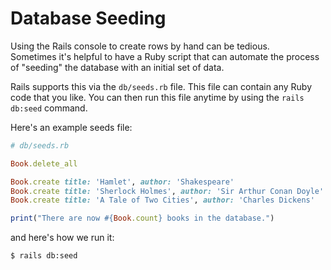 # Database Seeding

Using the Rails console to create rows by hand can be tedious.  
Sometimes it's helpful to have a Ruby script that can automate
the process of "seeding" the database with an initial set of data.

Rails supports this via the `db/seeds.rb` file.  This file can
contain any Ruby code that you like.  You can then run this file
anytime by using the `rails db:seed` command.

Here's an example seeds file:

``` ruby
# db/seeds.rb

Book.delete_all

Book.create title: 'Hamlet', author: 'Shakespeare'
Book.create title: 'Sherlock Holmes', author: 'Sir Arthur Conan Doyle'
Book.create title: 'A Tale of Two Cities', author: 'Charles Dickens'

print("There are now #{Book.count} books in the database.")
```

and here's how we run it:

``` sh
$ rails db:seed
```
